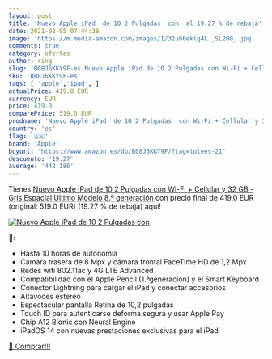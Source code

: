 ```yaml
---
layout: post
title: 'Nuevo Apple iPad  de 10 2 Pulgadas  con  al 19.27 % de rebaja'
date: 2021-02-05 07:44:38
image: 'https://m.media-amazon.com/images/I/31uh6eklg4L._SL200_.jpg'
comments: true
category: ofertas
author: ring
slug: 'B08J6KKY9F-es Nuevo Apple iPad de 10 2 Pulgadas con Wi-Fi + Cellular y...'
sku: 'B08J6KKY9F-es'
tags: [ 'apple','ipad', ]
actualPrice: 419.0 EUR
currency: EUR
price: 419.0
comparePrice: 519.0 EUR
prodname: 'Nuevo Apple iPad  de 10 2 Pulgadas  con Wi-Fi + Cellular y 32 GB  - Gris Espacial  Ultimo Modelo  8.ª generación '
country: 'es'
flag: '🇪🇸'
brand: 'Apple'
buyurl: 'https://www.amazon.es/dp/B08J6KKY9F/?tag=tolees-21'
descuento: '19.27'
average: '442.186'
---
```


Tienes [Nuevo Apple iPad  de 10 2 Pulgadas  con Wi-Fi + Cellular y 32 GB  - Gris Espacial  Ultimo Modelo  8.ª generación ](https://www.amazon.es/dp/B08J6KKY9F/?tag=tolees-21) con precio final de  419.0 EUR (original: 519.0 EUR) (19.27 %  de rebaja) aqui!

[![Nuevo Apple iPad  de 10 2 Pulgadas  con ](https://m.media-amazon.com/images/I/31uh6eklg4L._SL200_.jpg)](https://www.amazon.es/dp/B08J6KKY9F/?tag=tolees-21)

🔎:

- Hasta 10 horas de autonomía
- Cámara trasera de 8 Mpx y cámara frontal FaceTime HD de 1,2 Mpx
- Redes wifi 802.11ac y 4G LTE Advanced
- Compatibilidad con el Apple Pencil (1.ªgeneración) y el Smart Keyboard
- Conector Lightning para cargar el iPad y conectar accesorios
- Altavoces estéreo
- Espectacular pantalla Retina de 10,2 pulgadas
- Touch ID para autenticarse deforma segura y usar Apple Pay
- Chip A12 Bionic con Neural Engine
- iPadOS 14 con nuevas prestaciones exclusivas para el iPad

[🛒 Comprar!!!](https://www.amazon.es/dp/B08J6KKY9F/?tag=tolees-21)
